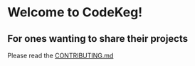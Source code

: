 # Welcome to CodeKeg!

## For ones wanting to share their projects
Please read the [CONTRIBUTING.md](CONTRIBUTING.md)
